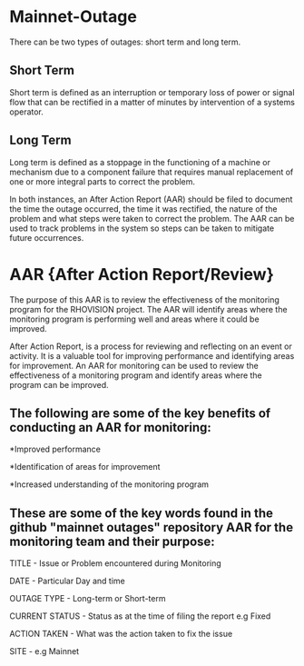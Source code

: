 # Mainnet-Outage

There can be two types of outages:  short term and long term.

## Short Term 

Short term is defined as an interruption or temporary loss of power or signal flow that can be rectified in a matter of minutes by intervention of a systems operator.

## Long Term

Long term is defined as a stoppage in the functioning of a machine or mechanism due to a component failure that requires manual replacement of one or more integral parts to correct the problem.


In both instances, an After Action Report (AAR) should be filed to document the time the outage occurred, the time it was rectified, the nature of the problem and what steps were taken to correct the problem.  The AAR can be used to track problems in the system so steps can be taken to mitigate future occurrences.

# AAR {After Action Report/Review}

The purpose of this AAR is to review the effectiveness of the monitoring program for the RHOVISION project. The AAR will identify areas where the monitoring program is performing well and areas where it could be improved.

After Action Report, is a process for reviewing and reflecting on an event or activity. It is a valuable tool for improving performance and identifying areas for improvement. An AAR for monitoring can be used to review the effectiveness of a monitoring program and identify areas where the program can be improved.

## The following are some of the key benefits of conducting an AAR for monitoring:

*Improved performance

*Identification of areas for improvement

*Increased understanding of the monitoring program

## These are some of the key words found in the github "mainnet outages" repository AAR for the monitoring team and their purpose:
TITLE - Issue or Problem encountered during Monitoring

DATE - Particular Day and time

OUTAGE TYPE - Long-term or Short-term

CURRENT STATUS - Status as at the time of filing the report e.g Fixed

ACTION TAKEN - What was the action taken to fix the issue

SITE - e.g Mainnet
